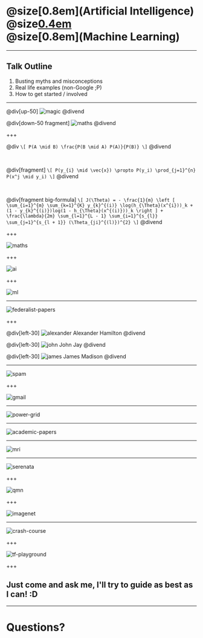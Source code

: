# @size[0.8em](Artificial Intelligence) <br> @size[0.4em](&) <br> @size[0.8em](Machine Learning)

---

## Talk Outline

1. Busting myths and misconceptions
2. Real life examples (non-Google ;P)
3. How to get started / involved

---

@div[up-50]
![magic](images/magic.gif)
@divend

@div[down-50 fragment]
![maths](images/maths.gif)
@divend

+++

@div
`\[
    P(A \mid B) \frac{P(B \mid A) P(A)}{P(B)}
\]`
@divend

<br>

@div[fragment]
`\[
    P(y_{i} \mid \vec{x}) \propto P(y_i) \prod_{j=1}^{n} P(x^j \mid y_i)
\]`
@divend

<br>

@div[fragment big-formula]
`\[
    J(\Theta) = - \frac{1}{m} \left [ \sum_{i=1}^{m} \sum_{k=1}^{K} y_{k}^{(i)} \log(h_{\Theta}(x^{i}))_k + (1 - y_{k}^{(i)})log(1 - h_{\Theta}(x^{(i)}))_k \right ] + \frac{\lambda}{2m} \sum_{l=1}^{L - 1} \sum_{i=1}^{s_{l}} \sum_{j=1}^{s_{l + 1}} (\Theta_{ji}^{(l)})^{2}
\]`
@divend

+++

![maths](images/data_cabinets.jpg)

+++

![ai](images/ai.jpg)

+++

![ml](images/ml.png)

---

![federalist-papers](images/federalist-papers.jpg)

+++

@div[left-30]
![alexander](images/alexander.jpg)
Alexander Hamilton
@divend

@div[left-30]
![john](images/john.jpg)
John Jay
@divend

@div[left-30]
![james](images/james.jpg)
James Madison
@divend

---

![spam](images/spam.jpg)

+++

![gmail](images/gmail.jpeg)

---

![power-grid](images/power-grid.jpg)

---

![academic-papers](images/papers.jpg)

---

![mri](images/mri.jpg)

---

![serenata](images/serenata.png)

+++

![qmn](images/qmn.png)

+++

![imagenet](images/imagenet.png)

---

![crash-course](images/ml-crash-course.png)

+++

![tf-playground](images/tf-playground.png)

+++

## Just come and ask me, I'll try to guide as best as I can! :D

---

# Questions?
